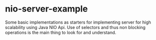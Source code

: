 # nio-server-example
Some basic implementations as starters for implementing server for high scalability using Java NIO Api. Use of selectors and thus non blocking operations is the main thing to look for and understand.
